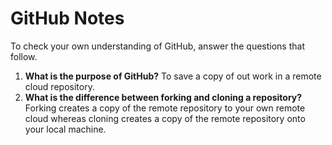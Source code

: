 # GitHub Notes

To check your own understanding of GitHub, answer the questions that follow.

1. **What is the purpose of GitHub?** To save a copy of out work in a remote cloud repository.
1. **What is the difference between forking and cloning a repository?** Forking creates a copy of the remote repository to your own remote cloud whereas cloning creates a copy of the remote repository onto your local machine.